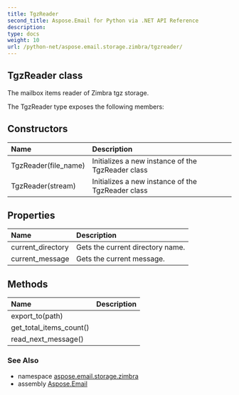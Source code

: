 ```yaml
---
title: TgzReader
second_title: Aspose.Email for Python via .NET API Reference
description: 
type: docs
weight: 10
url: /python-net/aspose.email.storage.zimbra/tgzreader/
---
```


## TgzReader class

The mailbox items reader of Zimbra tgz storage.

The TgzReader type exposes the following members:
## Constructors
| Name | Description |
| :- | :- |
|TgzReader(file_name)|Initializes a new instance of the TgzReader class|
|TgzReader(stream)|Initializes a new instance of the TgzReader class|
## Properties
| Name | Description |
| :- | :- |
|current_directory|Gets the current directory name.|
|current_message|Gets the current message.|
## Methods
| Name | Description |
| :- | :- |
|export_to(path)|  |
|get_total_items_count()|  |
|read_next_message()|  |

### See Also

* namespace [aspose.email.storage.zimbra](/email/python-net/aspose.email.storage.zimbra/)
* assembly [Aspose.Email](/email/python-net/)

